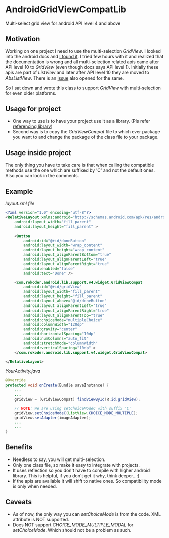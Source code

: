AndroidGridViewCompatLib
========================

Multi-select grid view for android API level 4 and above

Motivation
----------

Working on one project I need to use the multi-selection *GridView*. I looked into the android docs and [I found it](http://developer.android.com/reference/android/widget/AbsListView.html#setChoiceMode(int)). I tried few hours with it and realized that the documentation is wrong and all multi-selection related apis came after API level 10 to *GridView* (even though docs says API level 1). Initially these apis are part of *ListView* and later after API level 10 they are moved to *AbsListView*. There is an [issue](http://code.google.com/p/android/issues/detail?id=16571) also opened for the same.

So I sat down and wrote this class to support *GridView* with multi-selection for even older platforms.

Usage for project
-----------------

* One way to use is to have your project use it as a library. (Pls refer [referencing library](http://developer.android.com/guide/developing/projects/projects-eclipse.html#ReferencingLibraryProject))
* Second way is to copy the *GridViewCompat* file to which ever package you want to and change the package of the class file to your package.

Usage inside project
--------------------

The only thing you have to take care is that when calling the compatible methods use the one which are suffixed by 'C' and not the default ones. Also you can look in the comments.

Example
-------

_layout.xml file_

```xml
<?xml version="1.0" encoding="utf-8"?>
<RelativeLayout xmlns:android="http://schemas.android.com/apk/res/android"
    android:layout_width="fill_parent"
    android:layout_height="fill_parent" >

    <Button
        android:id="@+id/doneButton"
        android:layout_width="wrap_content"
        android:layout_height="wrap_content"
        android:layout_alignParentBottom="true"
        android:layout_alignParentLeft="true"
        android:layout_alignParentRight="true"
        android:enabled="false"
        android:text="Done" />

    <com.rokoder.android.lib.support.v4.widget.GridViewCompat
        android:id="@+id/gridView"
        android:layout_width="fill_parent"
        android:layout_height="fill_parent"
        android:layout_above="@id/doneButton"
        android:layout_alignParentLeft="true"
        android:layout_alignParentRight="true"
        android:layout_alignParentTop="true"
        android:choiceMode="multipleChoice"
        android:columnWidth="120dp"
        android:gravity="center"
        android:horizontalSpacing="10dp"
        android:numColumns="auto_fit"
        android:stretchMode="columnWidth"
        android:verticalSpacing="10dp" >
    </com.rokoder.android.lib.support.v4.widget.GridViewCompat>

</RelativeLayout>
```

_YourActivity.java_
```java
@Override
protected void onCreate(Bundle saveInstance) {
    ...
    ...
    gridView = (GridViewCompat) findViewById(R.id.gridView);

    // NOTE: We are using setChoiceModeC with suffix 'C'
    gridView.setChoiceModeC(ListView.CHOICE_MODE_MULTIPLE);
    gridView.setAdapter(imageAdapter);
    ...
    ...
}
```

Benefits
--------

* Needless to say, you will get multi-selection.
* Only one class file, so make it easy to integrate with projects.
* It uses reflection so you don't have to compile with higher android library. This is helpful, if you don't get it why, think deeper...:)
* If the apis are available it will shift to native ones. So compatibility mode is only when needed.

Caveats
-------

* As of now, the only way you can *setChoiceMode* is from the code. XML attribute is NOT supported.
* Does NOT support *CHOICE_MODE_MULTIPLE_MODAL* for *setChoiceMode*. Which should not be a problem as such.
